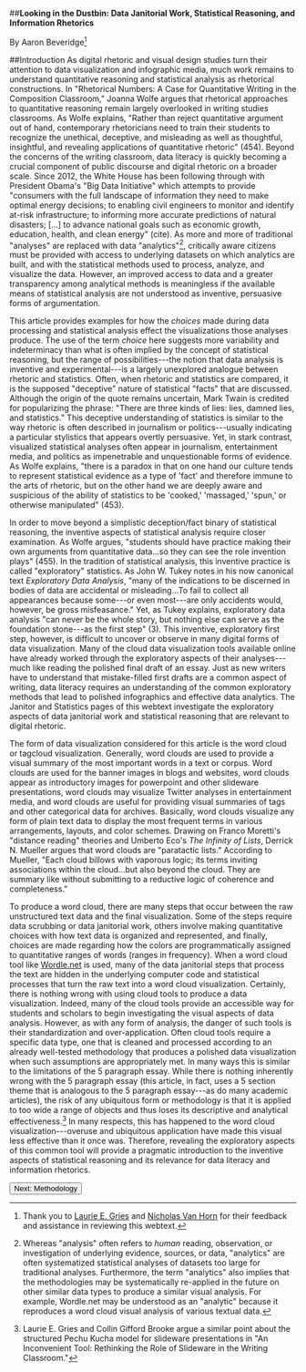##**Looking in the Dustbin: Data Janitorial Work, Statistical Reasoning, and Information Rhetorics**

By Aaron Beveridge[^1]

##Introduction
As digital rhetoric and visual design studies turn their attention to data visualization and infographic media, much work remains to understand quantitative reasoning and statistical analysis as rhetorical constructions. In "Rhetorical Numbers: A Case for Quantitative Writing in the Composition Classroom," Joanna Wolfe argues that rhetorical approaches to quantitative reasoning remain largely overlooked in writing studies classrooms. As Wolfe explains, "Rather than reject quantitative argument out of hand, contemporary rhetoricians need to train their students to recognize the unethical, deceptive, and misleading as well as thoughtful, insightful, and revealing applications of quantitative rhetoric" (454). Beyond the concerns of the writing classroom, data literacy is quickly becoming a crucial component of public discourse and digital rhetoric on a broader scale. Since 2012, the White House has been following through with President Obama's "Big Data Initiative" which attempts to provide "consumers with the full landscape of information they need to make optimal energy decisions; to enabling civil engineers to monitor and identify at-risk infrastructure; to informing more accurate predictions of natural disasters; [...] to advance national goals such as economic growth, education, health, and clean energy" (cite). As more and more of traditional "analyses" are replaced with data "analytics"[^2], critically aware citizens must be provided with access to underlying datasets on which analytics are built, and with the statistical methods used to process, analyze, and visualize the data. However, an improved access to data and a greater transparency among analytical methods is meaningless if the available means of statistical analysis are not understood as inventive, persuasive forms of argumentation. 

This article provides examples for how the *choices* made during data processing and statistical analysis effect the visualizations those analyses produce. The use of the term *choice* here suggests more variability and indeterminacy than what is often implied by the concept of statistical reasoning, but the range of possibilities---the notion that data analysis is inventive and experimental---is a largely unexplored analogue between rhetoric and statistics. Often, when rhetoric and statistics are compared, it is the supposed "deceptive" nature of statistical "facts" that are discussed. Although the origin of the quote remains uncertain, Mark Twain is credited for popularizing the phrase: "There are three kinds of lies: lies, damned lies, and statistics." This deceptive understanding of statistics is similar to the way rhetoric is often described in journalism or politics---usually indicating a particular stylistics that appears overtly persuasive. Yet, in stark contrast, visualized statistical analyses often appear in journalism, entertainment media, and politics as impenetrable and unquestionable forms of evidence. As Wolfe explains, "there is a paradox in that on one hand our culture tends to represent statistical evidence as a type of 'fact' and therefore immune to the arts of rhetoric, but on the other hand we are deeply aware and suspicious of the ability of statistics to be 'cooked,' 'massaged,' 'spun,' or otherwise manipulated" (453). 

In order to move beyond a simplistic deception/fact binary of statistical reasoning, the inventive aspects of statistical analysis require closer examination. As Wolfe argues, "students should have practice making their own arguments from quantitative data...so they can see the role invention plays" (455). In the tradition of statistical analysis, this inventive practice is called "exploratory" statistics. As John W. Tukey notes in his now canonical text *Exploratory Data Analysis*, "many of the indications to be discerned in bodies of data are accidental or misleading...To fail to collect all appearances because some---or even most---are only accidents would, however, be gross misfeasance." Yet, as Tukey explains, exploratory data analysis "can never be the whole story, but nothing else can serve as the foundation stone---as the first step" (3). This inventive, exploratory first step, however, is difficult to uncover or observe in many digital forms of data visualization. Many of the cloud data visualization tools available online have already worked through the exploratory aspects of their analyses---much like reading the polished final draft of an essay. Just as new writers have to understand that mistake-filled first drafts are a common aspect of writing, data literacy requires an understanding of the common exploratory methods that lead to polished infographics and effective data analytics. The Janitor and Statistics pages of this webtext investigate the exploratory aspects of data janitorial work and statistical reasoning that are relevant to digital rhetoric. 

The form of data visualization considered for this article is the word cloud or tagcloud visualization. Generally, word clouds are used to provide a visual summary of the most important words in a text or corpus. Word clouds are used for the banner images in blogs and websites, word clouds appear as introductory images for powerpoint and other slideware presentations, word clouds may visualize Twitter analyses in entertainment media, and word clouds are useful for providing visual summaries of tags and other categorical data for archives. Basically, word clouds visualize any form of plain text data to display the most frequent terms in various arrangements, layouts, and color schemes. Drawing on Franco Moretti's "distance reading" theories and Umberto Eco's *The Infinity of Lists*, Derrick N. Mueller argues that word clouds are "paratactic lists." According to Mueller, "Each cloud billows with vaporous logic; its terms inviting associations within the cloud...but also beyond the cloud. They are summary like without submitting to a reductive logic of coherence and completeness." 

To produce a word cloud, there are many steps that occur between the raw unstructured text data and the final visualization. Some of the steps require data scrubbing or data janitorial work, others involve making quantitative choices with how text data is organized and represented, and finally, choices are made regarding how the colors are programmatically assigned to quantitative ranges of words (ranges in frequency). When a word cloud tool like [Wordle.net](http://wordle.net) is used, many of the data janitorial steps that process the text are hidden in the underlying computer code and statistical processes that turn the raw text into a word cloud visualization. Certainly, there is nothing wrong with using cloud tools to produce a data visualization. Indeed, many of the cloud tools provide an accessible way for students and scholars to begin investigating the visual aspects of data analysis. However, as with any form of analysis, the danger of such tools is their standardization and over-application. Often cloud tools require a specific data type, one that is cleaned and processed according to an already well-tested methodology that produces a polished data visualization when such assumptions are appropriately met. In many ways this is similar to the limitations of the 5 paragraph essay. While there is nothing inherently wrong with the 5 paragraph essay (this article, in fact, uses a 5 section theme that is analogous to the 5 paragraph essay---as do many academic articles), the risk of any ubiquitous form or methodology is that it is applied to too wide a range of objects and thus loses its descriptive and analytical effectiveness.[^3] In many respects, this has happened to the word cloud visualization---overuse and ubiquitous application have made this visual less effective than it once was. Therefore, revealing the exploratory aspects of this common tool will provide a pragmatic introduction to the inventive aspects of statistical reasoning and its relevance for data literacy and information rhetorics. 

<a href="http://aaronbeveridge.com/data-janitor/methods.html"><button>Next: Methodology</button></a>

[^1]: Thank you to [Laurie E. Gries](http://legries.com) and [Nicholas Van Horn](http://nicholasvanhorn.com) for their feedback and assistance in reviewing this webtext. 
[^2]: Whereas "analysis" often refers to *human* reading, observation, or investigation of underlying evidence, sources, or data, "analytics" are often systematized statistical analyses of datasets too large for traditional analyses. Furthermore, the term "analytics" also implies that the methodologies may be systematically re-applied in the future on other similar data types to produce a similar visual analysis. For example, Wordle.net may be understood as an "analytic" because it reproduces a word cloud visual analysis of various textual data. 
[^3]: Laurie E. Gries and Collin Gifford Brooke argue a similar point about the structured Pechu Kucha model for slideware presentations in "An Inconvenient Tool: Rethinking the Role of Slideware in the Writing Classroom."
